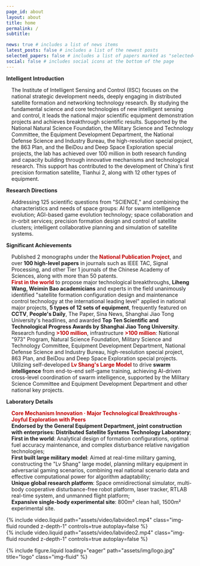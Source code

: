```yaml
---
page_id: about
layout: about
title: home
permalink: /
subtitle: 

news: true # includes a list of news items
latest_posts: false # includes a list of the newest posts
selected_papers: false # includes a list of papers marked as "selected={true}"
social: false # includes social icons at the bottom of the page
---
```



<div class="warning" >
<span>
<p style='margin-top:1em; text-align:left'>
<b> Intelligent Introduction</b></p>
<p style='margin-left:1em;'>
The Institute of Intelligent Sensing and Control (IISC) focuses on the national strategic development needs, deeply engaging in distributed satellite formation and networking technology research. By studying the fundamental science and core technologies of new intelligent sensing and control, it leads the national major scientific equipment demonstration projects and achieves breakthrough scientific results. Supported by the National Natural Science Foundation, the Military Science and Technology Committee, the Equipment Development Department, the National Defense Science and Industry Bureau, the high-resolution special project, the 863 Plan, and the BeiDou and Deep Space Exploration special projects, the lab has achieved over 100 million in both research funding and capacity building through innovative mechanisms and technological research. This support has contributed to the development of China's first precision formation satellite, Tianhui 2, along with 12 other types of equipment.
</p></span>
<span>
<p style='margin-top:1em; text-align:left'>
<b>Research Directions</b></p>
<p style='margin-left:1em;'>
Addressing 125 scientific questions from "SCIENCE," and combining the characteristics and needs of space groups: AI for swarm intelligence evolution; AGI-based game evolution technology; space collaboration and in-orbit services; precision formation design and control of satellite clusters; intelligent collaborative planning and simulation of satellite systems.
</p></span>
<span>
<p style='margin-top:1em; text-align:left'>
<b>Significant Achievements</b></p>
<p style='margin-left:1em;'>
Published 2 monographs under the <span style="color:#c00000"><b>National Publication Project</b></span>, and over <b>100 high-level papers</b> in journals such as IEEE TAC, Signal Processing, and other Tier 1 journals of the Chinese Academy of Sciences, along with more than 50 patents.
<br>
<span style="color:#c00000"><b>First in the world</b></span> to propose major technological breakthroughs, <b>Liheng Wang, Weimin Bao academicians</b> and experts in the field unanimously identified "satellite formation configuration design and maintenance control technology at the international leading level" applied in national major projects, <b>5 types of 12 sets of equipment</b>, frequently featured on <b>CCTV</b>, <b>People's Daily</b>, The Paper, Sina News, Shanghai Jiao Tong University's headlines, and awarded <b>Top Ten Scientific and Technological Progress Awards by Shanghai Jiao Tong University</b>.
<br>
Research funding <span style="color:#c00000"><b>>100 million</b></span>, infrastructure <span style="color:#c00000"><b>>100 million</b></span>: National "973" Program, Natural Science Foundation, Military Science and Technology Committee, Equipment Development Department, National Defense Science and Industry Bureau, high-resolution special project, 863 Plan, and BeiDou and Deep Space Exploration special projects.
<br>
Utilizing self-developed <span style="color:#c00000"><b>Lv Shang's Large Model</b></span> to drive <b>swarm intelligence</b> from end-to-end self-game training, achieving AI-driven cross-level coordination of swarm intelligence, supported by the Military Science Committee and Equipment Development Department and other national key projects.
</p></span>
<span>
<p style='margin-top:1em; text-align:left'>
<b>Laboratory Details</b></p>
<p style='margin-left:1em;'>
<span style="color:#c00000"><b>Core Mechanism Innovation · Major Technological Breakthroughs · Joyful Exploration with Peers</b></span>
<br>
<b>Endorsed by the General Equipment Department, joint construction with enterprises: Distributed Satellite Systems Technology Laboratory</b>;
<br>
<b>First in the world</b>: Analytical design of formation configurations, optimal fuel accuracy maintenance, and complex disturbance relative navigation technologies;
<br>
<b>First built large military model</b>: Aimed at real-time military gaming, constructing the "Lv Shang" large model, planning military equipment in adversarial gaming scenarios, combining real national scenario data and effective computational power for algorithm adaptability;
<br>
<b>Unique global research platform</b>: Space omnidirectional simulator, multi-body cooperative disturbance-free robot platform, laser tracker, RTLAB real-time system, and unmanned flight platform;
<br>
<b>Expansive single-body experimental site</b>: 800m² clean hall, 1500m² experimental site.
<div class="row mt-3">
    <div class="col-sm mt-3 mt-md-0">
        {% include video.liquid path="assets/video/labvideo1.mp4" class="img-fluid rounded z-depth-1" controls=true autoplay=false %}
    </div>
    <div class="col-sm mt-3 mt-md-0">
        {% include video.liquid path="assets/video/labvideo2.mp4" class="img-fluid rounded z-depth-1" controls=true autoplay=false %}
    </div>
</div>
<div class="caption">
</div>
</p></span>
</div>


<div class="row">
    <div class="col-sm mt-3 mt-md-0">
        {% include figure.liquid loading="eager" path="assets/img/logo.jpg" title="logo" class="img-fluid" %}
    </div>
</div>
<div class="caption">
</div>


